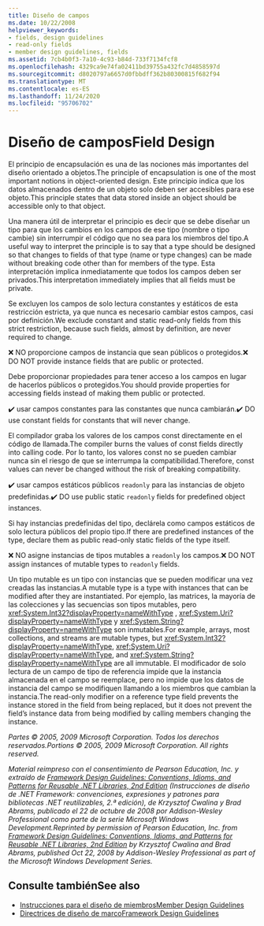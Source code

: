 ```yaml
---
title: Diseño de campos
ms.date: 10/22/2008
helpviewer_keywords:
- fields, design guidelines
- read-only fields
- member design guidelines, fields
ms.assetid: 7cb4b0f3-7a10-4c93-b84d-733f7134fcf8
ms.openlocfilehash: 4329ca9e74fa02411bd39755a432fc7d4858597d
ms.sourcegitcommit: d8020797a6657d0fbbdff362b80300815f682f94
ms.translationtype: MT
ms.contentlocale: es-ES
ms.lasthandoff: 11/24/2020
ms.locfileid: "95706702"
---
```

# <a name="field-design"></a><span data-ttu-id="fc84f-102">Diseño de campos</span><span class="sxs-lookup"><span data-stu-id="fc84f-102">Field Design</span></span>

<span data-ttu-id="fc84f-103">El principio de encapsulación es una de las nociones más importantes del diseño orientado a objetos.</span><span class="sxs-lookup"><span data-stu-id="fc84f-103">The principle of encapsulation is one of the most important notions in object-oriented design.</span></span> <span data-ttu-id="fc84f-104">Este principio indica que los datos almacenados dentro de un objeto solo deben ser accesibles para ese objeto.</span><span class="sxs-lookup"><span data-stu-id="fc84f-104">This principle states that data stored inside an object should be accessible only to that object.</span></span>

 <span data-ttu-id="fc84f-105">Una manera útil de interpretar el principio es decir que se debe diseñar un tipo para que los cambios en los campos de ese tipo (nombre o tipo cambie) sin interrumpir el código que no sea para los miembros del tipo.</span><span class="sxs-lookup"><span data-stu-id="fc84f-105">A useful way to interpret the principle is to say that a type should be designed so that changes to fields of that type (name or type changes) can be made without breaking code other than for members of the type.</span></span> <span data-ttu-id="fc84f-106">Esta interpretación implica inmediatamente que todos los campos deben ser privados.</span><span class="sxs-lookup"><span data-stu-id="fc84f-106">This interpretation immediately implies that all fields must be private.</span></span>

 <span data-ttu-id="fc84f-107">Se excluyen los campos de solo lectura constantes y estáticos de esta restricción estricta, ya que nunca es necesario cambiar estos campos, casi por definición.</span><span class="sxs-lookup"><span data-stu-id="fc84f-107">We exclude constant and static read-only fields from this strict restriction, because such fields, almost by definition, are never required to change.</span></span>

 <span data-ttu-id="fc84f-108">❌ NO proporcione campos de instancia que sean públicos o protegidos.</span><span class="sxs-lookup"><span data-stu-id="fc84f-108">❌ DO NOT provide instance fields that are public or protected.</span></span>

 <span data-ttu-id="fc84f-109">Debe proporcionar propiedades para tener acceso a los campos en lugar de hacerlos públicos o protegidos.</span><span class="sxs-lookup"><span data-stu-id="fc84f-109">You should provide properties for accessing fields instead of making them public or protected.</span></span>

 <span data-ttu-id="fc84f-110">✔️ usar campos constantes para las constantes que nunca cambiarán.</span><span class="sxs-lookup"><span data-stu-id="fc84f-110">✔️ DO use constant fields for constants that will never change.</span></span>

 <span data-ttu-id="fc84f-111">El compilador graba los valores de los campos const directamente en el código de llamada.</span><span class="sxs-lookup"><span data-stu-id="fc84f-111">The compiler burns the values of const fields directly into calling code.</span></span> <span data-ttu-id="fc84f-112">Por lo tanto, los valores const no se pueden cambiar nunca sin el riesgo de que se interrumpa la compatibilidad.</span><span class="sxs-lookup"><span data-stu-id="fc84f-112">Therefore, const values can never be changed without the risk of breaking compatibility.</span></span>

 <span data-ttu-id="fc84f-113">✔️ usar campos estáticos públicos `readonly` para las instancias de objeto predefinidas.</span><span class="sxs-lookup"><span data-stu-id="fc84f-113">✔️ DO use public static `readonly` fields for predefined object instances.</span></span>

 <span data-ttu-id="fc84f-114">Si hay instancias predefinidas del tipo, declárela como campos estáticos de solo lectura públicos del propio tipo.</span><span class="sxs-lookup"><span data-stu-id="fc84f-114">If there are predefined instances of the type, declare them as public read-only static fields of the type itself.</span></span>

 <span data-ttu-id="fc84f-115">❌ NO asigne instancias de tipos mutables a `readonly` los campos.</span><span class="sxs-lookup"><span data-stu-id="fc84f-115">❌ DO NOT assign instances of mutable types to `readonly` fields.</span></span>

 <span data-ttu-id="fc84f-116">Un tipo mutable es un tipo con instancias que se pueden modificar una vez creadas las instancias.</span><span class="sxs-lookup"><span data-stu-id="fc84f-116">A mutable type is a type with instances that can be modified after they are instantiated.</span></span> <span data-ttu-id="fc84f-117">Por ejemplo, las matrices, la mayoría de las colecciones y las secuencias son tipos mutables, pero <xref:System.Int32?displayProperty=nameWithType> , <xref:System.Uri?displayProperty=nameWithType> y <xref:System.String?displayProperty=nameWithType> son inmutables.</span><span class="sxs-lookup"><span data-stu-id="fc84f-117">For example, arrays, most collections, and streams are mutable types, but <xref:System.Int32?displayProperty=nameWithType>, <xref:System.Uri?displayProperty=nameWithType>, and <xref:System.String?displayProperty=nameWithType> are all immutable.</span></span> <span data-ttu-id="fc84f-118">El modificador de solo lectura de un campo de tipo de referencia impide que la instancia almacenada en el campo se reemplace, pero no impide que los datos de instancia del campo se modifiquen llamando a los miembros que cambian la instancia.</span><span class="sxs-lookup"><span data-stu-id="fc84f-118">The read-only modifier on a reference type field prevents the instance stored in the field from being replaced, but it does not prevent the field’s instance data from being modified by calling members changing the instance.</span></span>

 <span data-ttu-id="fc84f-119">*Partes © 2005, 2009 Microsoft Corporation. Todos los derechos reservados.*</span><span class="sxs-lookup"><span data-stu-id="fc84f-119">*Portions © 2005, 2009 Microsoft Corporation. All rights reserved.*</span></span>

 <span data-ttu-id="fc84f-120">*Material reimpreso con el consentimiento de Pearson Education, Inc. y extraído de [Framework Design Guidelines: Conventions, Idioms, and Patterns for Reusable .NET Libraries, 2nd Edition](https://www.informit.com/store/framework-design-guidelines-conventions-idioms-and-9780321545619) (Instrucciones de diseño de .NET Framework: convenciones, expresiones y patrones para bibliotecas .NET reutilizables, 2.ª edición), de Krzysztof Cwalina y Brad Abrams, publicado el 22 de octubre de 2008 por Addison-Wesley Professional como parte de la serie Microsoft Windows Development.*</span><span class="sxs-lookup"><span data-stu-id="fc84f-120">*Reprinted by permission of Pearson Education, Inc. from [Framework Design Guidelines: Conventions, Idioms, and Patterns for Reusable .NET Libraries, 2nd Edition](https://www.informit.com/store/framework-design-guidelines-conventions-idioms-and-9780321545619) by Krzysztof Cwalina and Brad Abrams, published Oct 22, 2008 by Addison-Wesley Professional as part of the Microsoft Windows Development Series.*</span></span>

## <a name="see-also"></a><span data-ttu-id="fc84f-121">Consulte también</span><span class="sxs-lookup"><span data-stu-id="fc84f-121">See also</span></span>

- [<span data-ttu-id="fc84f-122">Instrucciones para el diseño de miembros</span><span class="sxs-lookup"><span data-stu-id="fc84f-122">Member Design Guidelines</span></span>](member.md)
- [<span data-ttu-id="fc84f-123">Directrices de diseño de marco</span><span class="sxs-lookup"><span data-stu-id="fc84f-123">Framework Design Guidelines</span></span>](index.md)

